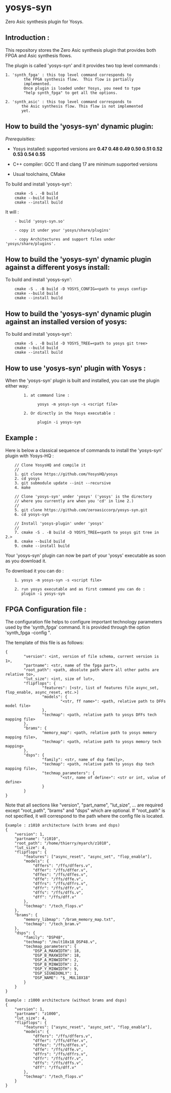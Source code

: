 # yosys-syn
Zero Asic synthesis plugin for Yosys.

Introduction :
------------
This repository stores the Zero Asic synthesis plugin that provides both FPGA and Asic synthesis flows.

The plugin is called 'yosys-syn' and it provides two top level commands : 

	1. 'synth_fpga' : this top level command corresponds to 
            the FPGA synthesis flow.  This flow is partially 
            implemented. 
            Once plugin is loaded under Yosys, you need to type 
            "help synth_fpga" to get all the options.

	2. 'synth_asic' : this top level command corresponds to 
           the Asic synthesis flow. This flow is not implemented 
           yet.

How to build the 'yosys-syn' dynamic plugin:
--------------------------------------------

*Prerequisities:*

 * Yosys installed: supported versions are **0.47 0.48 0.49 0.50 0.51 0.52 0.53 0.54 0.55**

 * C++ compiler: GCC 11 and clang 17 are minimum supported versions

 * Usual toolchains, CMake

To build and install 'yosys-syn':

        cmake -S . -B build
        cmake --build build
        cmake --install build


It will : 

        - build 'yosys-syn.so'

        - copy it under your 'yosys/share/plugins'

        - copy Architectures and support files under 'yosys/share/plugins'.


How to build the 'yosys-syn' dynamic plugin against a different yosys install:
------------------------------------------------------------------------------

To build and install 'yosys-syn':

        cmake -S . -B build -D YOSYS_CONFIG=<path to yosys config>
        cmake --build build
        cmake --install build


How to build the 'yosys-syn' dynamic plugin against an installed version of yosys:
------------------------------------------------------------------------------

To build and install 'yosys-syn':

        cmake -S . -B build -D YOSYS_TREE=<path to yosys git tree>
        cmake --build build
        cmake --install build



How to use 'yosys-syn' plugin with Yosys :
------------------------------------------
When the 'yosys-syn' plugin is built and installed, you can use the plugin either way: 

            1. at command line : 

                  yosys -m yosys-syn -s <script file>

            2. Or directly in the Yosys executable : 

                  plugin -i yosys-syn
               

Example : 
--------

Here is below a classical sequence of commands to install the 'yosys-syn' plugin with Yosys-HQ : 

        // Clone YosysHQ and compile it
        //
        1. git clone https://github.com/YosysHQ/yosys
        2. cd yosys
        3. git submodule update --init --recursive
        4. make

        // Clone 'yosys-syn' under 'yosys' ('yosys' is the directory 
        // where you currently are when you 'cd' in line 2.)
        //
        5. git clone https://github.com/zeroasiccorp/yosys-syn.git
        6. cd yosys-syn
        
        // Install 'yosys-plugin' under 'yosys'
        //
        7. cmake -S . -B build -D YOSYS_TREE=<path to yosys git tree in 2.>
        8. cmake --build build
        9. cmake --install build 

Your 'yosys-syn' plugin can now be part of your 'yosys' executable as soon as you download it.

To download it you can do :
  
        1. yosys -m yosys-syn -s <script file> 

        2. run yosys executable and as first command you can do :
           plugin -i yosys-syn

   
FPGA Configuration file :
------------------------
The configuration file helps to configure important technology parameters used by the
'synth_fpga' command. It is provided through the option 'synth_fpga -config <configuration file>".

The template of this file is as follows:

```
{
        "version": <int, version of file schema, current version is 1>,
        "partname": <str, name of the fpga part>,
        "root_path": <path, absolute path where all other paths are relative to>,
        "lut_size": <int, size of lut>,
        "flipflops": {
                "features": [<str, list of features file async_set, flop_enable, async_reset, etc.>]
                "models": {
                        "<str, ff name>": <path, relative path to DFFs model file>
                },
                "techmap": <path, relative path to yosys DFFs tech mapping file>
        },
        "brams": {
                "memory_map": <path, relative path to yosys memory mapping file>,
                "techmap": <path, relative path to yosys memory tech mapping>
        },
        "dsps": {
                "family": <str, name of dsp family>,
                "techmap": <path, relative path to yosys dsp tech mapping file>,
                "techmap_parameters": {
                        "<str, name of define>": <str or int, value of define>
                }
        }
}
```

Note that all sections like "version", "part_name", "lut_size", ... are required except "root_path", "brams" and "dsps" which are optional.
If "root_path" is not specified, it will correspond to the path where the config file is located.

```
Example : z1010 architecture (with brams and dsps)
{
    "version": 1,
    "partname": "z1010",
    "root_path": "/home/thierry/myarch/z1010",
    "lut_size": 4,
    "flipflops": {
        "features": ["async_reset", "async_set", "flop_enable"],
        "models": {
            "dffers": "/ffs/dffers.v",
            "dffer": "/ffs/dffer.v",
            "dffes": "/ffs/dffes.v",
            "dffe": "/ffs/dffe.v",
            "dffrs": "/ffs/dffrs.v",
            "dffr": "/ffs/dffr.v",
            "dffs": "/ffs/dffs.v",
            "dff": "/ffs/dff.v"
        },
        "techmap": "/tech_flops.v"
    },
    "brams": {
        "memory_libmap": "/bram_memory_map.txt",
        "techmap": "/tech_bram.v"
    },
    "dsps": {
        "family": "DSP48",
        "techmap": "/mult18x18_DSP48.v",
        "techmap_parameters": {
            "DSP_A_MAXWIDTH": 18,
            "DSP_B_MAXWIDTH": 18,
            "DSP_A_MINWIDTH": 2,
            "DSP_B_MINWIDTH": 2,
            "DSP_Y_MINWIDTH": 9,
            "DSP_SIGNEDONLY": 1,
            "DSP_NAME": "$__MUL18X18"
        }
    }
}

Example : z1000 architecture (without brams and dsps)
{
    "version": 1,
    "partname": "z1000",
    "lut_size": 4,
    "flipflops": {
        "features": ["async_reset", "async_set", "flop_enable"],
        "models": {
            "dffers": "/ffs/dffers.v",
            "dffer": "/ffs/dffer.v",
            "dffes": "/ffs/dffes.v",
            "dffe": "/ffs/dffe.v",
            "dffrs": "/ffs/dffrs.v",
            "dffr": "/ffs/dffr.v",
            "dffs": "/ffs/dffs.v",
            "dff": "/ffs/dff.v"
        },
        "techmap": "/tech_flops.v"
    }
}
```
